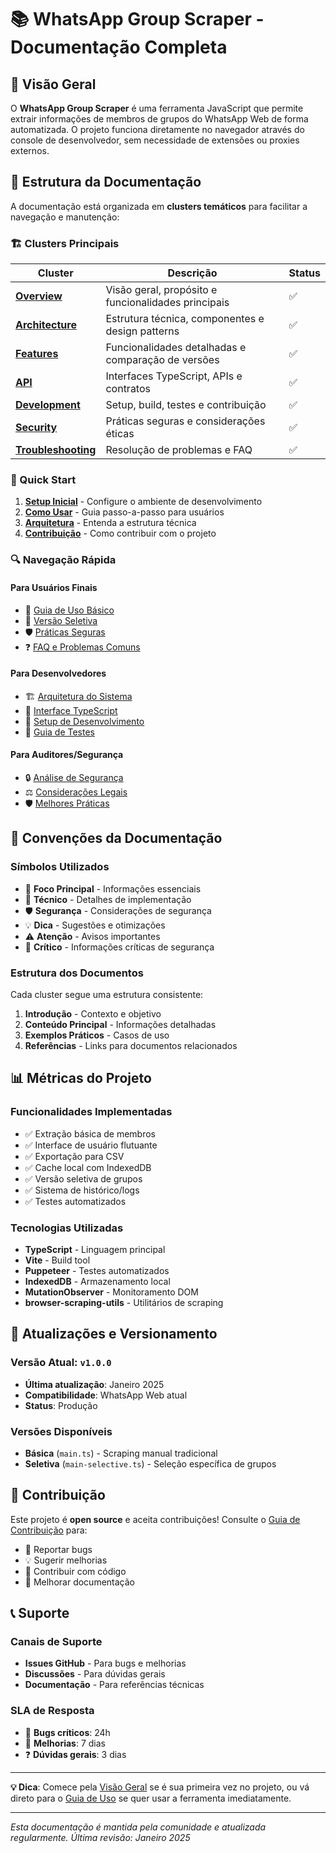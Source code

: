 # 📚 WhatsApp Group Scraper - Documentação Completa

## 🎯 Visão Geral

O **WhatsApp Group Scraper** é uma ferramenta JavaScript que permite extrair informações de membros de grupos do WhatsApp Web de forma automatizada. O projeto funciona diretamente no navegador através do console de desenvolvedor, sem necessidade de extensões ou proxies externos.

## 📁 Estrutura da Documentação

A documentação está organizada em **clusters temáticos** para facilitar a navegação e manutenção:

### 🏗️ Clusters Principais

| Cluster | Descrição | Status |
|---------|-----------|--------|
| **[Overview](./overview/)** | Visão geral, propósito e funcionalidades principais | ✅ |
| **[Architecture](./architecture/)** | Estrutura técnica, componentes e design patterns | ✅ |
| **[Features](./features/)** | Funcionalidades detalhadas e comparação de versões | ✅ |
| **[API](./api/)** | Interfaces TypeScript, APIs e contratos | ✅ |
| **[Development](./development/)** | Setup, build, testes e contribuição | ✅ |
| **[Security](./security/)** | Práticas seguras e considerações éticas | ✅ |
| **[Troubleshooting](./troubleshooting/)** | Resolução de problemas e FAQ | ✅ |

### 🚀 Quick Start

1. **[Setup Inicial](./development/setup.md)** - Configure o ambiente de desenvolvimento
2. **[Como Usar](./features/usage-guide.md)** - Guia passo-a-passo para usuários
3. **[Arquitetura](./architecture/overview.md)** - Entenda a estrutura técnica
4. **[Contribuição](./development/contributing.md)** - Como contribuir com o projeto

### 🔍 Navegação Rápida

#### Para Usuários Finais
- 📖 [Guia de Uso Básico](./features/basic-usage.md)
- 🎯 [Versão Seletiva](./features/selective-scraper.md)
- 🛡️ [Práticas Seguras](./security/best-practices.md)
- ❓ [FAQ e Problemas Comuns](./troubleshooting/common-issues.md)

#### Para Desenvolvedores
- 🏗️ [Arquitetura do Sistema](./architecture/system-design.md)
- 📝 [Interface TypeScript](./api/typescript-interfaces.md)
- 🔧 [Setup de Desenvolvimento](./development/setup.md)
- 🧪 [Guia de Testes](./development/testing.md)

#### Para Auditores/Segurança
- 🔒 [Análise de Segurança](./security/security-analysis.md)
- ⚖️ [Considerações Legais](./security/legal-considerations.md)
- 🛡️ [Melhores Práticas](./security/best-practices.md)

## 🎨 Convenções da Documentação

### Símbolos Utilizados
- 🎯 **Foco Principal** - Informações essenciais
- 🔧 **Técnico** - Detalhes de implementação
- 🛡️ **Segurança** - Considerações de segurança
- 💡 **Dica** - Sugestões e otimizações
- ⚠️ **Atenção** - Avisos importantes
- 🚨 **Crítico** - Informações críticas de segurança

### Estrutura dos Documentos
Cada cluster segue uma estrutura consistente:
1. **Introdução** - Contexto e objetivo
2. **Conteúdo Principal** - Informações detalhadas
3. **Exemplos Práticos** - Casos de uso
4. **Referências** - Links para documentos relacionados

## 📊 Métricas do Projeto

### Funcionalidades Implementadas
- ✅ Extração básica de membros
- ✅ Interface de usuário flutuante
- ✅ Exportação para CSV
- ✅ Cache local com IndexedDB
- ✅ Versão seletiva de grupos
- ✅ Sistema de histórico/logs
- ✅ Testes automatizados

### Tecnologias Utilizadas
- **TypeScript** - Linguagem principal
- **Vite** - Build tool
- **Puppeteer** - Testes automatizados
- **IndexedDB** - Armazenamento local
- **MutationObserver** - Monitoramento DOM
- **browser-scraping-utils** - Utilitários de scraping

## 🔄 Atualizações e Versionamento

### Versão Atual: `v1.0.0`
- **Última atualização**: Janeiro 2025
- **Compatibilidade**: WhatsApp Web atual
- **Status**: Produção

### Versões Disponíveis
- **Básica** (`main.ts`) - Scraping manual tradicional
- **Seletiva** (`main-selective.ts`) - Seleção específica de grupos

## 🤝 Contribuição

Este projeto é **open source** e aceita contribuições! Consulte o [Guia de Contribuição](./development/contributing.md) para:

- 🐛 Reportar bugs
- 💡 Sugerir melhorias
- 🔧 Contribuir com código
- 📝 Melhorar documentação

## 📞 Suporte

### Canais de Suporte
- **Issues GitHub** - Para bugs e melhorias
- **Discussões** - Para dúvidas gerais
- **Documentação** - Para referências técnicas

### SLA de Resposta
- 🐛 **Bugs críticos**: 24h
- 🔧 **Melhorias**: 7 dias
- ❓ **Dúvidas gerais**: 3 dias

---

**💡 Dica**: Comece pela [Visão Geral](./overview/) se é sua primeira vez no projeto, ou vá direto para o [Guia de Uso](./features/usage-guide.md) se quer usar a ferramenta imediatamente.

---

*Esta documentação é mantida pela comunidade e atualizada regularmente. Última revisão: Janeiro 2025*